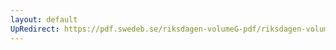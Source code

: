 ```yaml
---
layout: default
UpRedirect: https://pdf.swedeb.se/riksdagen-volumeG-pdf/riksdagen-volumeG-pdf/data/1974/reg_1974__reg_02/reg_1974__reg_02_0083.pdf
---
```

